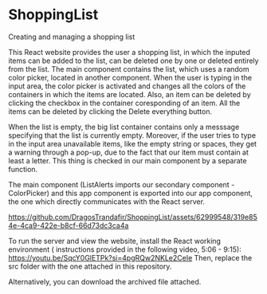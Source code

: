 # ShoppingList
Creating and managing a shopping list

This React website provides the user a shopping list, in which the inputed items can be added to the list, can be deleted one by one or deleted entirely from the list. 
The main component contains the list, which uses a random color picker, located in another component. When the 
user is typing in the input area, the color picker is activated and changes all the colors of the containers in which the items are located. Also, an item can be deleted by
clicking the checkbox in the container coresponding of an item. All the items can be deleted by clicking the Delete everything button.

When the list is empty, the big list container contains only a messsage specifying that the list is currently empty. Moreover, if the user tries to type in the
input area unavailable items, like the empty string or spaces, they get a warning through a pop-up, due to the fact that our item must contain at least a letter. This thing
is checked in our main component by a separate function.

The main component (ListAlerts imports our secondary component - ColorPicker) and this app component is exported into our app component, the one which directly communicates with the React server.



https://github.com/DragosTrandafir/ShoppingList/assets/62999548/319e854e-4ca9-422e-b8cf-66d73dc3ca4a

To run the server and view the website, install the React working environment ( instructions provided in the following video, 5:06 - 9:15): https://youtu.be/SqcY0GlETPk?si=4pgRQw2NKLe2CeIe
Then, replace the src folder with the one attached in this repository.

Alternatively, you can download the archived file attached.
